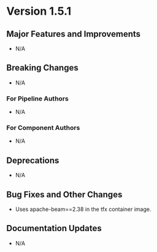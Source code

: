 # Version 1.5.1

## Major Features and Improvements

*   N/A

## Breaking Changes

*   N/A

### For Pipeline Authors

*   N/A

### For Component Authors

*   N/A

## Deprecations

*   N/A

## Bug Fixes and Other Changes

*   Uses apache-beam==2.38 in the tfx container image.

## Documentation Updates

*   N/A
